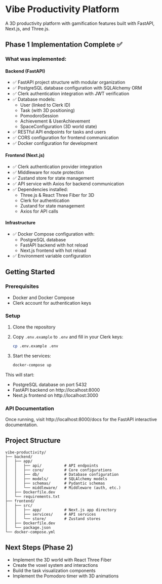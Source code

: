 # Vibe Productivity Platform

A 3D productivity platform with gamification features built with FastAPI, Next.js, and Three.js.

## Phase 1 Implementation Complete ✅

### What was implemented:

#### Backend (FastAPI)
- ✅ FastAPI project structure with modular organization
- ✅ PostgreSQL database configuration with SQLAlchemy ORM
- ✅ Clerk authentication integration with JWT verification
- ✅ Database models:
  - User (linked to Clerk ID)
  - Task (with 3D positioning)
  - PomodoroSession
  - Achievement & UserAchievement
  - SpaceConfiguration (3D world state)
- ✅ RESTful API endpoints for tasks and users
- ✅ CORS configuration for frontend communication
- ✅ Docker configuration for development

#### Frontend (Next.js)
- ✅ Clerk authentication provider integration
- ✅ Middleware for route protection
- ✅ Zustand store for state management
- ✅ API service with Axios for backend communication
- ✅ Dependencies installed:
  - Three.js & React Three Fiber for 3D
  - Clerk for authentication
  - Zustand for state management
  - Axios for API calls

#### Infrastructure
- ✅ Docker Compose configuration with:
  - PostgreSQL database
  - FastAPI backend with hot reload
  - Next.js frontend with hot reload
- ✅ Environment variable configuration

## Getting Started

### Prerequisites
- Docker and Docker Compose
- Clerk account for authentication keys

### Setup

1. Clone the repository
2. Copy `.env.example` to `.env` and fill in your Clerk keys:
   ```bash
   cp .env.example .env
   ```

3. Start the services:
   ```bash
   docker-compose up
   ```

This will start:
- PostgreSQL database on port 5432
- FastAPI backend on http://localhost:8000
- Next.js frontend on http://localhost:3000

### API Documentation
Once running, visit http://localhost:8000/docs for the FastAPI interactive documentation.

## Project Structure

```
vibe-productivity/
├── backend/
│   ├── app/
│   │   ├── api/          # API endpoints
│   │   ├── core/         # Core configurations
│   │   ├── db/           # Database configuration
│   │   ├── models/       # SQLAlchemy models
│   │   ├── schemas/      # Pydantic schemas
│   │   └── middleware/   # Middleware (auth, etc.)
│   ├── Dockerfile.dev
│   └── requirements.txt
├── frontend/
│   ├── src/
│   │   ├── app/          # Next.js app directory
│   │   ├── services/     # API services
│   │   └── store/        # Zustand stores
│   ├── Dockerfile.dev
│   └── package.json
└── docker-compose.yml
```

## Next Steps (Phase 2)
- Implement the 3D world with React Three Fiber
- Create the voxel system and interactions
- Build the task visualization components
- Implement the Pomodoro timer with 3D animations